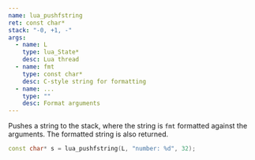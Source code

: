 ```yaml
---
name: lua_pushfstring
ret: const char*
stack: "-0, +1, -"
args:
  - name: L
    type: lua_State*
    desc: Lua thread
  - name: fmt
    type: const char*
    desc: C-style string for formatting
  - name: ...
    type: ""
    desc: Format arguments
---
```


Pushes a string to the stack, where the string is `fmt` formatted against the arguments. The formatted string is also returned.

```cpp title="Example"
const char* s = lua_pushfstring(L, "number: %d", 32);
```
